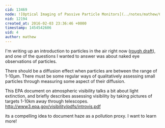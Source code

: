 ```yaml
---
cid: 13469
node: ![Optical Imaging of Passive Particle Monitors](../notes/mathew/09-03-2015/optical-imaging-of-passive-particle-monitors)
nid: 12194
created_at: 2016-02-03 23:36:46 +0000
timestamp: 1454542606
uid: 4
author: mathew
---
```


I'm writing up an introduction to particles in the air right now ([rough draft](https://publiclab.org/wiki/pm)), and one of the questions I wanted to answer was about naked eye observations of particles.  

There should be a diffusion effect when particles are between the range of 1-10μm.  There must be some regular ways of qualitatively assessing small particles through measuring some aspect of their diffusion.

This EPA document on atmospheric visibility talks a bit about light extinction, and briefly describes assessing visibility by taking pictures of targets 1-10km away through telescopes.  
http://www3.epa.gov/visibility/pdfs/introvis.pdf

its a compelling idea to document haze as a pollution proxy.  I want to learn more!

